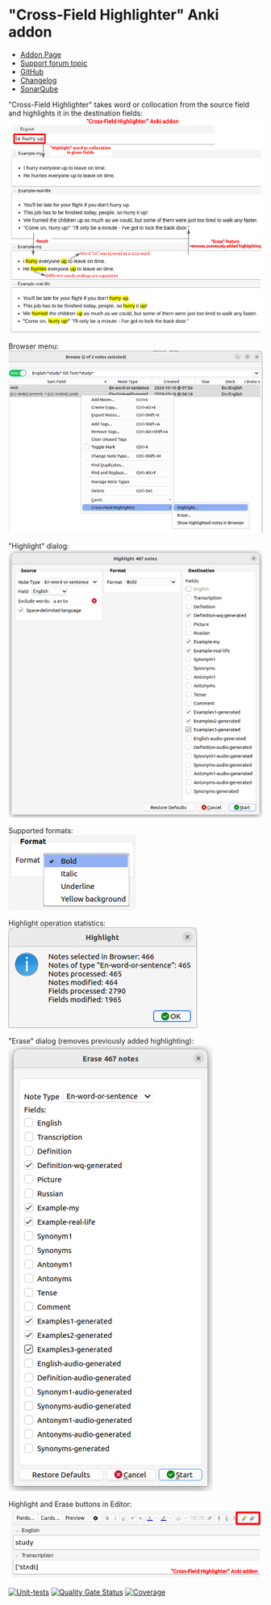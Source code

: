 # "Cross-Field Highlighter" Anki addon

- [Addon Page](https://ankiweb.net/shared/info/1312127886)
- [Support forum topic](https://forums.ankiweb.net/t/cross-field-highlighter-addon-support-page/52592)
- [GitHub](https://github.com/Aleks-Ya/cross-field-highlighter-anki-addon)
- [Changelog](https://github.com/Aleks-Ya/cross-field-highlighter-anki-addon/blob/master/CHANGELOG.md)
- [SonarQube](https://sonarcloud.io/project/overview?id=Aleks-Ya_cross-field-highlighter-anki-addon)

"Cross-Field Highlighter" takes word or collocation from the source field and highlights it in the destination
fields:  
![](https://raw.githubusercontent.com/Aleks-Ya/cross-field-highlighter-anki-addon/master/docs/images/short-description-2.png)

Browser menu:  
![](https://raw.githubusercontent.com/Aleks-Ya/cross-field-highlighter-anki-addon/master/docs/images/browser-menu.png)

"Highlight" dialog:  
![](https://raw.githubusercontent.com/Aleks-Ya/cross-field-highlighter-anki-addon/master/docs/images/dialog-highlight.png)

Supported formats:  
![](https://raw.githubusercontent.com/Aleks-Ya/cross-field-highlighter-anki-addon/master/docs/images/formats.png)

Highlight operation statistics:  
![](https://raw.githubusercontent.com/Aleks-Ya/cross-field-highlighter-anki-addon/master/docs/images/statistics-highlight.png)

"Erase" dialog (removes previously added highlighting):  
![](https://raw.githubusercontent.com/Aleks-Ya/cross-field-highlighter-anki-addon/master/docs/images/dialog-erase.png)

Highlight and Erase buttons in Editor:  
![](https://raw.githubusercontent.com/Aleks-Ya/cross-field-highlighter-anki-addon/master/docs/images/editor-buttons.png)

[![Unit-tests](https://github.com/Aleks-Ya/cross-field-highlighter-anki-addon/actions/workflows/python-app.yml/badge.svg)](https://github.com/Aleks-Ya/cross-field-highlighter-anki-addon/actions/workflows/python-app.yml)
[![Quality Gate Status](https://sonarcloud.io/api/project_badges/measure?project=Aleks-Ya_cross-field-highlighter-anki-addon&metric=alert_status)](https://sonarcloud.io/summary/new_code?id=Aleks-Ya_cross-field-highlighter-anki-addon)
[![Coverage](https://sonarcloud.io/api/project_badges/measure?project=Aleks-Ya_cross-field-highlighter-anki-addon&metric=coverage)](https://sonarcloud.io/summary/new_code?id=Aleks-Ya_cross-field-highlighter-anki-addon)
